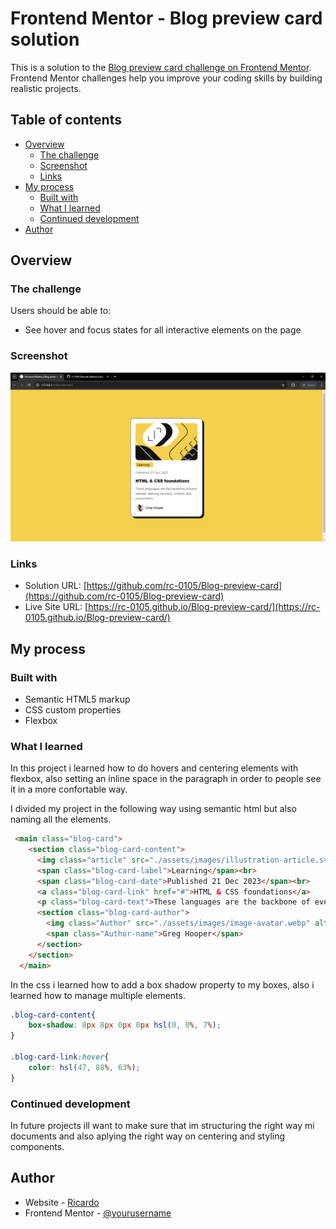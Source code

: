 # Frontend Mentor - Blog preview card solution

This is a solution to the [Blog preview card challenge on Frontend Mentor](https://www.frontendmentor.io/challenges/blog-preview-card-ckPaj01IcS). Frontend Mentor challenges help you improve your coding skills by building realistic projects. 

## Table of contents

- [Overview](#overview)
  - [The challenge](#the-challenge)
  - [Screenshot](#screenshot)
  - [Links](#links)
- [My process](#my-process)
  - [Built with](#built-with)
  - [What I learned](#what-i-learned)
  - [Continued development](#continued-development)
- [Author](#author)

## Overview

### The challenge

Users should be able to:

- See hover and focus states for all interactive elements on the page

### Screenshot

![Well done](./screenshot.png)

### Links

- Solution URL: [https://github.com/rc-0105/Blog-preview-card](https://github.com/rc-0105/Blog-preview-card)
- Live Site URL: [https://rc-0105.github.io/Blog-preview-card/](https://rc-0105.github.io/Blog-preview-card/)

## My process

### Built with

- Semantic HTML5 markup
- CSS custom properties
- Flexbox

### What I learned

In this project i learned how to do hovers and centering elements with flexbox, also setting an inline space in the paragraph in order to people see it in a more confortable way.

I divided my project in the following way using semantic html but also naming all the elements.

```html
 <main class="blog-card">
    <section class="blog-card-content">
      <img class="article" src="./assets/images/illustration-article.svg" alt="Illustration of a blog post" />
      <span class="blog-card-label">Learning</span><br>
      <span class="blog-card-date">Published 21 Dec 2023</span><br>
      <a class="blog-card-link" href="#">HTML & CSS foundations</a>
      <p class="blog-card-text">These languages are the backbone of every website, defining structure, content, and presentation.</p>
      <section class="blog-card-author">
        <img class="Author" src="./assets/images/image-avatar.webp" alt="Author's profile picture" />
        <span class="Author-name">Greg Hooper</span>
      </section>
    </section>
  </main>
```

In the css i learned how to add a box shadow property to my boxes, also i learned how to manage multiple elements.
```css
.blog-card-content{
    box-shadow: 8px 8px 0px 0px hsl(0, 0%, 7%);
}

.blog-card-link:hover{
    color: hsl(47, 88%, 63%);
}
```

### Continued development

In future projects ill want to make sure that im structuring the right way mi documents and also aplying the right way on centering and styling components.



## Author

- Website - [Ricardo](https://github.com/rc-0105)
- Frontend Mentor - [@yourusername](https://www.frontendmentor.io/profile/yourusername)
